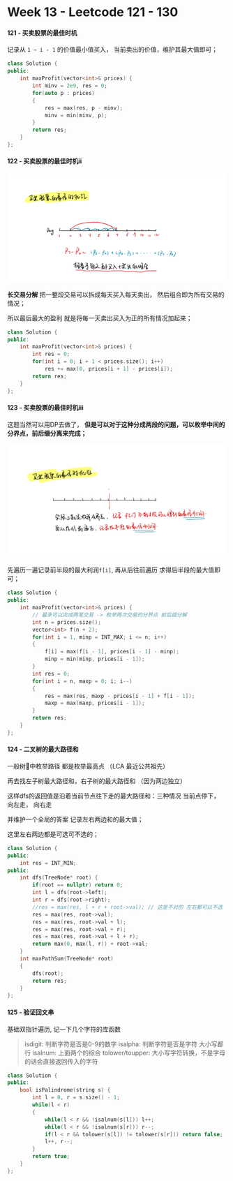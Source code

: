 <!--
 * @Description: 
 * @Versions: 
 * @Author: Vernon Cui
 * @Github: https://github.com/vernon97
 * @Date: 2020-12-15 23:30:24
 * @LastEditors: Vernon Cui
 * @LastEditTime: 2020-12-18 16:53:40
 * @FilePath: /.leetcode/Users/vernon/Leetcode-notes/week13.md
-->
# Week 13 - Leetcode 121 - 130

#### 121 - 买卖股票的最佳时机

记录从 `1 ~ i - 1` 的价值最小值买入， 当前卖出的价值，维护其最大值即可；

```cpp
class Solution {
public:
    int maxProfit(vector<int>& prices) {
        int minv = 2e9, res = 0;
        for(auto p : prices)
        {
            res = max(res, p - minv);
            minv = min(minv, p);
        }
        return res;
    }
};
```

#### 122 - 买卖股票的最佳时机ii

![avatar](figs/25.jpeg)

__长交易分解__ 把一整段交易可以拆成每天买入每天卖出， 然后组合即为所有交易的情况；

所以最后最大的盈利 就是将每一天卖出买入为正的所有情况加起来；


```cpp
class Solution {
public:
    int maxProfit(vector<int>& prices) {
        int res = 0;
        for(int i = 0; i + 1 < prices.size(); i++)
            res += max(0, prices[i + 1] - prices[i]);
        return res;
    }
};
```

#### 123 - 买卖股票的最佳时机iii

这题当然可以用DP去做了， **但是可以对于这种分成两段的问题，可以枚举中间的分界点，前后缀分离来完成；**

![avatar](figs/26.jpeg)

先遍历一遍记录前半段的最大利润`f[i]`, 再从后往前遍历 求得后半段的最大值即可；

```cpp
class Solution {
public:
    int maxProfit(vector<int>& prices) {
        // 最多可以完成两笔交易 -> 枚举两次交易的分界点 前后缀分解
        int n = prices.size();
        vector<int> f(n + 2);
        for(int i = 1, minp = INT_MAX; i <= n; i++)
        {
            f[i] = max(f[i - 1], prices[i - 1] - minp);
            minp = min(minp, prices[i - 1]);
        }
        int res = 0;
        for(int i = n, maxp = 0; i; i--)
        {
            res = max(res, maxp - prices[i - 1] + f[i - 1]);
            maxp = max(maxp, prices[i - 1]);
        }
        return res;
    }
};
```

#### 124 - 二叉树的最大路径和

一般树🌲中枚举路径 都是枚举最高点 （LCA 最近公共祖先）

再去找左子树最大路径和，右子树的最大路径和 （因为两边独立）

这样dfs的返回值是沿着当前节点往下走的最大路径和：三种情况 当前点停下， 向左走， 向右走

并维护一个全局的答案 记录左右两边和的最大值；

这里左右两边都是可选可不选的；

```cpp
class Solution {
public:
    int res = INT_MIN;
public:
    int dfs(TreeNode* root) {
        if(root == nullptr) return 0;
        int l = dfs(root->left);
        int r = dfs(root->right);
        //res = max(res, l + r + root->val); // 这是不对的 左右都可以不选
        res = max(res, root->val);
        res = max(res, root->val + l);
        res = max(res, root->val + r);
        res = max(res, root->val + l + r);
        return max(0, max(l, r)) + root->val;
    }
    int maxPathSum(TreeNode* root)
    {
        dfs(root);
        return res;
    }
};
```

#### 125 - 验证回文串

基础双指针遍历, 记一下几个字符的库函数

> isdigit: 判断字符是否是0-9的数字
> isalpha: 判断字符是否是字符 大小写都行
> isalnum: 上面两个的综合
> tolower/toupper: 大小写字符转换，不是字母的话会直接返回传入的字符

```cpp
class Solution {
public:
    bool isPalindrome(string s) {
        int l = 0, r = s.size() - 1;
        while(l < r)
        {
            while(l < r && !isalnum(s[l])) l++;
            while(l < r && !isalnum(s[r])) r--;
            if(l < r && tolower(s[l]) != tolower(s[r])) return false;
            l++, r--;
        }
        return true;
    }
};
```
